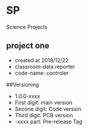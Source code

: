 # SP
Science Projects

## project one 
* created at 2018/12/22
* classroom-data reporter
* code-name: controler

##Versioning
* 1.0.0-xxxx
* First digit: main version
* Secone digit: Code version
* Third digit: PCB version
* -xxxx part: Pre-release Tag


